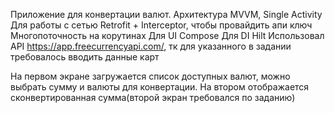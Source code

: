 Приложение для конвертации валют.
Архитектура MVVM, Single Activity 
Для работы с сетью Retrofit + Interceptor, чтобы провайдить апи ключ
Многопоточность на корутинах
Для UI Compose
Для DI Hilt
Использовал API https://app.freecurrencyapi.com/, тк для указанного в задании требовалось вводить данные карт

На первом экране загружается список доступных валют, можно выбрать сумму и валюты для конвертации. На втором отображается сконвертированная сумма(второй экран требовался по заданию)

